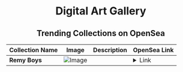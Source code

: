 <div align="center">

# Digital Art Gallery

## Trending Collections on OpenSea

| Collection Name                       | Image                                                                                     | Description                       | OpenSea Link                                                                                          |
|---------------------------------------|-------------------------------------------------------------------------------------------|-----------------------------------|--------------------------------------------------------------------------------------------------------|
| **Remy Boys** | ![Image](https://i.seadn.io/s/raw/files/79ca72ffa9fcb8d275c15badd6d9ea78.png?w=500&auto=format?w=200&auto=format) |  | <details><summary>Link</summary>[Remy Boys](https://opensea.io/collection/remy-boys-9)</details> |

</div>